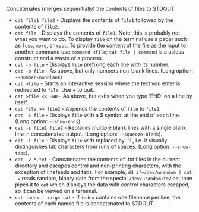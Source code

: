 Concatenates (merges sequentially) the contents of files to STDOUT.

* `cat file1 file2` - Displays the contents of `file1` followed by the
contents of `file2`.
* `cat file` - Displays the contents of `file1`. Note: this is probably not
what you want to do. To display `file` on the terminal use a pager
such as `less`, `more`, or `most`. To provide the content of the file as the
input to another command use `command <file`; `cat file | command` is a usless
construct and a waste of a process. 
* `cat -n file` - Displays `file` prefixing each line with its number.
 * `cat -b file` - As above, but only numbers non-blank lines. (Long option: `--number-nonblank`)
* `cat >file` - Starts an interactive session where the text you enter is
redirected to `file`. Use <Ctrl>+<D> to quit.
 * `cat >file << END` - As above, but exits when you type 'END' on a line by
itself.
* `cat file >> file2` - Appends the contents of `file` to `file2`.
* `cat -E file` - Displays `file` with a $ symbol at the end of each line.
(Long option: `--show-ends`)
* `cat -s file1 file2` - Replaces multiple blank lines with a single blank
line in concatenated output. (Long option: `--squeeze-blank`). 
* `cat -T file` - Displays `file` with <Tab> replaced by '^I', i.e. it
visually distinguishes tab characters from runs of spaces. (Long option:
`--show-tabs`).
* `cat -v *.txt` - Concatenates the contents of .txt files in the current
directory and escapes control and non-printing characters, with the exception
of linefeeds and tabs. For example, `dd if=/dev/urandom | cat -v` reads
random, binary data from the special `/dev/urandom` device, then pipes it to
`cat` which displays the data with control characters escaped, so it can be
viewed on a terminal.
* `cat index | xargs cat` - If `index` contains one filename per line, the
contents of each named file is concatenated to STDOUT.
